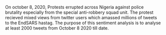 On october 8, 2020, Protests errupted across Nigeria against police brutality especially from the special anti-robbery squad unit. The protest recieved mixed views from twitter users which amassed millions of tweets to the EndSARS hastag. The purpose of this sentiment analysis is to analyse at least 2000 tweets from October 8 2020 till date. 

